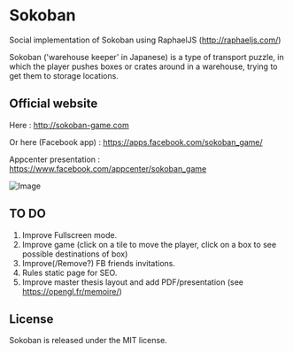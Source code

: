 Sokoban
=======

Social implementation of Sokoban using RaphaelJS (http://raphaeljs.com/)

Sokoban ('warehouse keeper' in Japanese) is a type of transport puzzle, in which the player pushes boxes or crates around in a warehouse, trying to get them to storage locations.

Official website
-----

Here : http://sokoban-game.com

Or here (Facebook app) : https://apps.facebook.com/sokoban_game/

Appcenter presentation : https://www.facebook.com/appcenter/sokoban_game

![Image](https://github.com/MichaelHoste/sokoban/raw/master/public/images/sokoban.png)

TO DO
-----

 1. Improve Fullscreen mode.
 2. Improve game (click on a tile to move the player, click on a box to see possible destinations of box)
 3. Improve(/Remove?) FB friends invitations.
 4. Rules static page for SEO.
 5. Improve master thesis layout and add PDF/presentation (see https://opengl.fr/memoire/)

License
-----

Sokoban is released under the MIT license.

